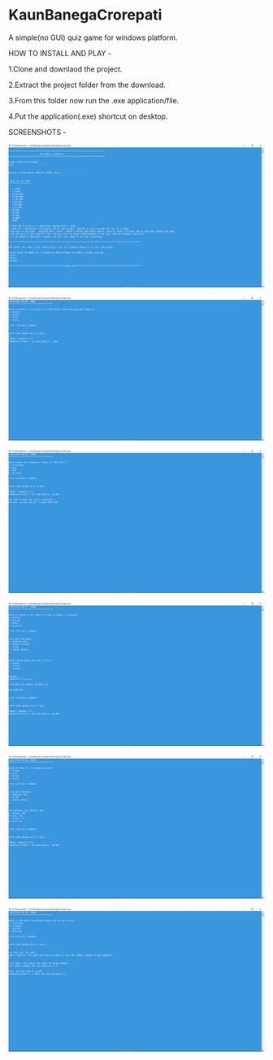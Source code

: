 # KaunBanegaCrorepati

A simple(no GUI) quiz game for windows platform. 

HOW TO INSTALL AND PLAY - 

1.Clone and downlaod the project.

2.Extract the project folder from the download.

3.From this folder now run the .exe application/file.

4.Put the application(.exe) shortcut on desktop.

SCREENSHOTS - 

![](Screenshots/Screenshot%20(54).png)

![](Screenshots/Screenshot%20(55).png)

![](Screenshots/Screenshot%20(56).png)

![](Screenshots/Screenshot%20(57).png)

![](Screenshots/Screenshot%20(58).png)

![](Screenshots/Screenshot%20(59).png)
